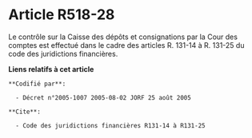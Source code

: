 # Article R518-28

Le contrôle sur la Caisse des dépôts et consignations par la Cour des comptes est effectué dans le cadre des articles R.
131-14 à R. 131-25 du code des juridictions financières.

**Liens relatifs à cet article**

	**Codifié par**:

	  - Décret n°2005-1007 2005-08-02 JORF 25 août 2005

	**Cite**:

	  - Code des juridictions financières R131-14 à R131-25
